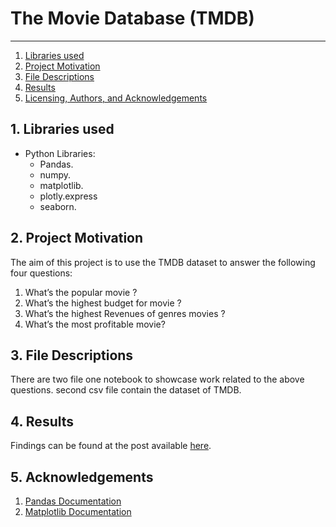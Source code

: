 # The Movie Database (TMDB)

------
1. [Libraries used ](#lab)
2. [Project Motivation](#motivation)
3. [File Descriptions](#files)
4. [Results](#results)
5. [Licensing, Authors, and Acknowledgements](#licensing)

## 1. Libraries used <a name="lab"></a>

- Python Libraries:
    - Pandas.
    - numpy.
    - matplotlib.
    - plotly.express
    - seaborn.
    
## 2. Project Motivation <a name="motivation"></a> 
The aim of this project is to use the TMDB dataset to answer the following four questions:
1. What’s the popular movie ?
2. What’s the highest budget for movie ?
3. What’s the highest Revenues of genres movies ?
4. What’s the most profitable movie?
  
## 3. File Descriptions <a name="files"></a> 
There are two file one notebook to showcase work related to the above questions.
second csv file contain the dataset of TMDB.

## 4. Results <a name="results"></a> 
Findings can be found at the post available [here](https://medium.com/@aalboughbar/the-movie-database-tmdb-a118f319ce10).

## 5. Acknowledgements <a name="licensing"></a> 
1. [Pandas Documentation](https://pandas.pydata.org/pandas-docs/stable/)
2. [Matplotlib Documentation](https://matplotlib.org/)
